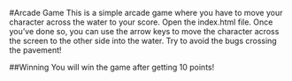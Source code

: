 #Arcade Game
This is a simple arcade game where you have to move your character across the water to your score.
Open the index.html file.
Once you’ve done so, you can use the arrow keys to move the character across the screen to the other side into the water.
Try to avoid the bugs crossing the pavement!

##Winning
You will win the game after getting 10 points!


